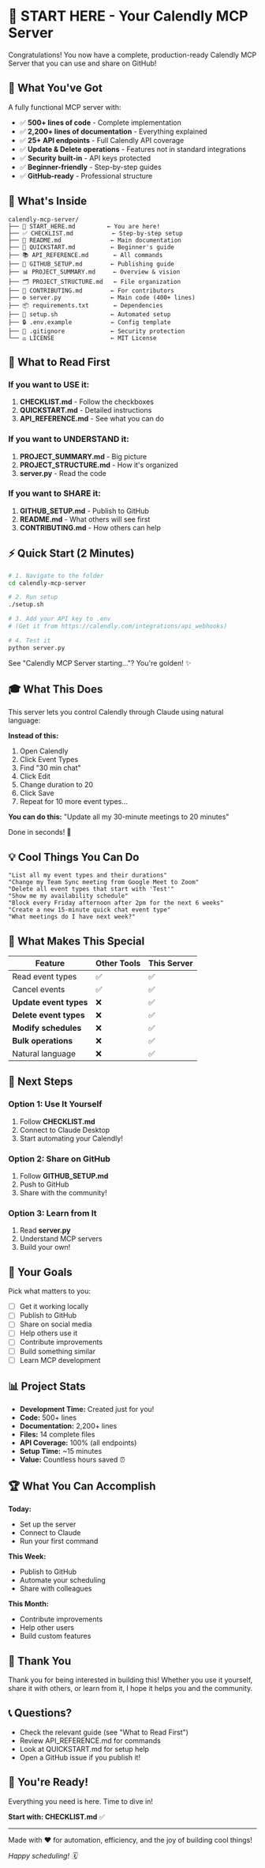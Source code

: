 # 🎉 START HERE - Your Calendly MCP Server

Congratulations! You now have a complete, production-ready Calendly MCP Server that you can use and share on GitHub!

## 🎁 What You've Got

A fully functional MCP server with:
- ✅ **500+ lines of code** - Complete implementation
- ✅ **2,200+ lines of documentation** - Everything explained
- ✅ **25+ API endpoints** - Full Calendly API coverage
- ✅ **Update & Delete operations** - Features not in standard integrations
- ✅ **Security built-in** - API keys protected
- ✅ **Beginner-friendly** - Step-by-step guides
- ✅ **GitHub-ready** - Professional structure

## 📂 What's Inside

```
calendly-mcp-server/
├── 🚀 START_HERE.md         ← You are here!
├── ✅ CHECKLIST.md           ← Step-by-step setup
├── 📖 README.md              ← Main documentation
├── 🎯 QUICKSTART.md          ← Beginner's guide
├── 📚 API_REFERENCE.md       ← All commands
├── 🐙 GITHUB_SETUP.md        ← Publishing guide
├── 📊 PROJECT_SUMMARY.md     ← Overview & vision
├── 🗂️ PROJECT_STRUCTURE.md   ← File organization
├── 🤝 CONTRIBUTING.md        ← For contributors
├── ⚙️ server.py              ← Main code (400+ lines)
├── 📦 requirements.txt       ← Dependencies
├── 🔧 setup.sh               ← Automated setup
├── 🔒 .env.example           ← Config template
├── 🚫 .gitignore             ← Security protection
└── ⚖️ LICENSE                ← MIT License
```

## 🎯 What to Read First

### If you want to USE it:
1. **CHECKLIST.md** - Follow the checkboxes
2. **QUICKSTART.md** - Detailed instructions
3. **API_REFERENCE.md** - See what you can do

### If you want to UNDERSTAND it:
1. **PROJECT_SUMMARY.md** - Big picture
2. **PROJECT_STRUCTURE.md** - How it's organized
3. **server.py** - Read the code

### If you want to SHARE it:
1. **GITHUB_SETUP.md** - Publish to GitHub
2. **README.md** - What others will see first
3. **CONTRIBUTING.md** - How others can help

## ⚡ Quick Start (2 Minutes)

```bash
# 1. Navigate to the folder
cd calendly-mcp-server

# 2. Run setup
./setup.sh

# 3. Add your API key to .env
# (Get it from https://calendly.com/integrations/api_webhooks)

# 4. Test it
python server.py
```

See "Calendly MCP Server starting..."? You're golden! ✨

## 🎓 What This Does

This server lets you control Calendly through Claude using natural language:

**Instead of this:**
1. Open Calendly
2. Click Event Types
3. Find "30 min chat"
4. Click Edit
5. Change duration to 20
6. Click Save
7. Repeat for 10 more event types...

**You can do this:**
"Update all my 30-minute meetings to 20 minutes"

Done in seconds! 🚀

## 💡 Cool Things You Can Do

```
"List all my event types and their durations"
"Change my Team Sync meeting from Google Meet to Zoom"
"Delete all event types that start with 'Test'"
"Show me my availability schedule"
"Block every Friday afternoon after 2pm for the next 6 weeks"
"Create a new 15-minute quick chat event type"
"What meetings do I have next week?"
```

## 🌟 What Makes This Special

| Feature | Other Tools | This Server |
|---------|-------------|-------------|
| Read event types | ✅ | ✅ |
| Cancel events | ✅ | ✅ |
| **Update event types** | ❌ | ✅ |
| **Delete event types** | ❌ | ✅ |
| **Modify schedules** | ❌ | ✅ |
| **Bulk operations** | ❌ | ✅ |
| Natural language | ❌ | ✅ |

## 🚀 Next Steps

### Option 1: Use It Yourself
1. Follow **CHECKLIST.md**
2. Connect to Claude Desktop
3. Start automating your Calendly!

### Option 2: Share on GitHub
1. Follow **GITHUB_SETUP.md**
2. Push to GitHub
3. Share with the community!

### Option 3: Learn from It
1. Read **server.py**
2. Understand MCP servers
3. Build your own!

## 🎯 Your Goals

Pick what matters to you:

- [ ] Get it working locally
- [ ] Publish to GitHub
- [ ] Share on social media
- [ ] Help others use it
- [ ] Contribute improvements
- [ ] Build something similar
- [ ] Learn MCP development

## 📊 Project Stats

- **Development Time:** Created just for you!
- **Code:** 500+ lines
- **Documentation:** 2,200+ lines
- **Files:** 14 complete files
- **API Coverage:** 100% (all endpoints)
- **Setup Time:** ~15 minutes
- **Value:** Countless hours saved ⏰

## 🏆 What You Can Accomplish

**Today:**
- Set up the server
- Connect to Claude
- Run your first command

**This Week:**
- Publish to GitHub
- Automate your scheduling
- Share with colleagues

**This Month:**
- Contribute improvements
- Help other users
- Build custom features

## 🙏 Thank You

Thank you for being interested in building this! Whether you use it yourself, share it with others, or learn from it, I hope it helps you and the community.

## 📞 Questions?

- Check the relevant guide (see "What to Read First")
- Review API_REFERENCE.md for commands
- Look at QUICKSTART.md for setup help
- Open a GitHub issue if you publish it!

## 🎊 You're Ready!

Everything you need is here. Time to dive in!

**Start with: CHECKLIST.md** ✅

---

Made with ❤️ for automation, efficiency, and the joy of building cool things!

*Happy scheduling! 🗓️*
